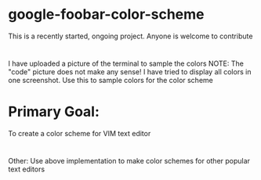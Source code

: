 # google-foobar-color-scheme
This is a recently started, ongoing project. Anyone is welcome to contribute
#
I have uploaded a picture of the terminal to sample the colors 
NOTE: The "code" picture does not make any sense! I have tried to display all colors in one screenshot.
Use this to sample colors for the color scheme

# Primary Goal:
To create a color scheme for VIM text editor 
#
Other:
Use above implementation to make color schemes for other popular text editors
